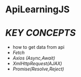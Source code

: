 # ApiLearningJS
# *KEY CONCEPTS*
- how to get data from api
- *Fetch*
- *Axios (Async,Await)*
- *XmlHttpRequest(AJAX)*
- *Promise(Resolve,Reject)*
